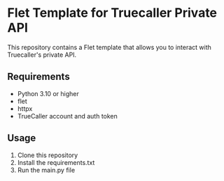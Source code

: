 
# Flet Template for Truecaller Private API

This repository contains a Flet template that allows you to interact with Truecaller's private API.

[//]: # (Write requirements here)

## Requirements
- Python 3.10 or higher
- flet
- httpx
- TrueCaller account and auth token


## Usage
1. Clone this repository
2. Install the requirements.txt 
3. Run the main.py file



